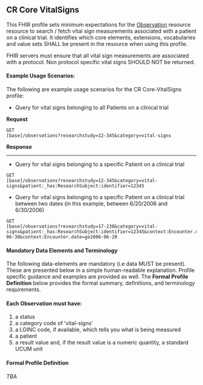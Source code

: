 ## CR Core VitalSigns

This FHIR profile sets minimum expectations for the [Observation](http://hl7.org/fhir/observation.html) resource resource to search / fetch vital sign measurements associated with a patient on a clinical trial. It identifies which core elements, extensions, vocabularies and value sets SHALL be present in the resource when using this profile.

FHIR servers must ensure that all vital sign measurements are associated with a protocol. Non protocol specific vital signs SHOULD NOT be returned.

#### Example Usage Scenarios:

The following are example usage scenarios for the CR Core-VitalSigns profile:


- Query for vital signs belonging to all Patients on a clinical trial

**Request**
```
GET 
[base]/observations?researchstudy=12-345&category=vital-signs
```

**Response**


<hr>



- Query for vital signs belonging to a specific Patient on a clinical trial

```
GET 
[base]/observations?researchstudy=12-345&category=vital-signs&patient:_has:ResearchSubject:identifier=12345
```

- Query for vital signs belonging to a specific Patient on a clinical trial between two dates (in this example, between 6/20/2006 and 6/30/2006)

```
GET 
[base]/observations?researchstudy=17-238&category=vital-signs&patient:_has:ResearchSubject:identifier=12345&context:Encounter.date=le2006-06-30&context:Encounter.date=ge2006-06-20
```

#### Mandatory Data Elements and Terminology
The following data-elements are mandatory (i.e data MUST be present). These are presented below in a simple human-readable explanation. Profile specific guidance and examples are provided as well. The **Formal Profile Definition** below provides the formal summary, definitions, and terminology requirements.

#### Each Observation must have:

1. a status
2. a category code of ‘vital-signs’
3. a LOINC code, if available, which tells you what is being measured
4. a patient
5. a result value and, if the result value is a numeric quantity, a standard UCUM unit

#### Formal Profile Definition
*TBA*
